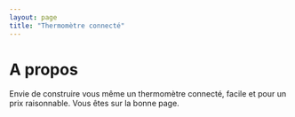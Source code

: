 ```yaml
---
layout: page
title: "Thermomètre connecté"
---
```


# A propos

Envie de construire vous même un thermomètre connecté, facile et pour un prix raisonnable. Vous êtes sur la bonne page.

